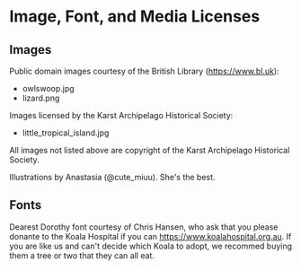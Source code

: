 # Image, Font, and Media Licenses

## Images

Public domain images courtesy of the British Library (https://www.bl.uk):

- owlswoop.jpg
- lizard.png

Images licensed by the Karst Archipelago Historical Society:

- little_tropical_island.jpg

All images not listed above are copyright of the Karst Archipelago Historical Society.

Illustrations by Anastasia (@cute_miuu). She's the best.

## Fonts

Dearest Dorothy font courtesy of Chris Hansen, who ask that you please donante to the Koala Hospital if you can https://www.koalahospital.org.au. If you are like us and can't decide which Koala to adopt, we recommed buying them a tree or two that they can all eat.
